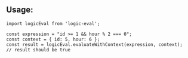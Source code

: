 ## Usage:

    import logicEval from 'logic-eval';

    const expression = "id >= 1 && hour % 2 === 0";
    const context = { id: 5, hour: 6 };
    const result = logicEval.evaluateWithContext(expression, context);
    // result should be true